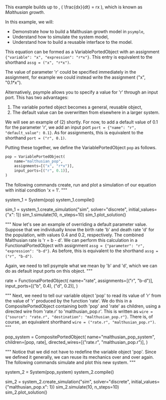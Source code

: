 # 

This example builds up to , \( \frac{dx}{dt} = rx \), which is known as *Malthusian growth*.

In this example, we will:

- Demonstrate how to build a Malthusian growth model in `psymple`,
- Understand how to simulate the system model,
- Understand how to build a reusable interface to the model.



This equation can be formed as a VariablePortedObject with an assignment `{"variable": "x", "expression": "r*x"}`. This entry is equivalent to the shorthand `assg = ("x", "r*x")`.

The value of parameter 'r' could be specified immediately in the assignment, for example we could instead write the assignment ("x", "0.1*x"). 

Alternatively, psymple allows you to specify a value for 'r' through an input port. This
has two advantages:

1. The variable ported object becomes a general, reusable object,
2. The default value can be overwritten from elsewhere in a larger system.

We will see an example of (2) shortly. For now, to add a default value of 0.1 for the parameter 'r', we add an input port `port = {"name": "r", "default_value": 0.1}`. As for assignments, this is equivalent to the shorthand `port = ("r", 0.1)`.

Putting these together, we define the VariablePortedObject `pop` as follows.

```py
pop = VariablePortedObject(
    name="malthusian_pop",
    assignments=[("x", "r*x")],
    input_ports=[("r", 0.1)],
)
```


The following commands create, run and plot a simulation of our equation with initial condition
'x = 1'. 
"""

system_1 = System(pop)
system_1.compile()

sim_1 = system_1.create_simulation("sim", solver="discrete", initial_values={"x": 1})
sim_1.simulate(10, n_steps=10)
sim_1.plot_solution()

"""
Now let's see an example of overriding a default parameter value. Suppose that we individually know
the birth rate 'b' and death rate 'd' for the population, with values 0.4 and 0.2, respectively. 
The combined Malthusian rate is 'r = b - d'. We can perform this calculation in a FunctionalPortedObject
with assignment `assg = {"parameter": "r", "expression": "b-d"}`. As before, this is equivalent to the
shorthand `assg = ("r", "b-d")`.

Again, we need to tell psymple what we mean by 'b' and 'd', which we can do as default input ports on
this object.
"""

rate = FunctionalPortedObject(
    name="rate",
    assignments=[("r", "b-d")],
    input_ports=[("b", 0.4), ("d", 0.2)],
)

"""
Next, we need to tell our variable object 'pop' to read its value of 'r' from the value of 'r' produced
by the function 'rate'. We do this in a CompositePortedObject containing both 'pop' and 'rate' as 
children, using a directed wire from 'rate.r' to 'malthusian_pop.r'. This is written as 
`wire = {"source": "rate.r", "destination": "malthusian_pop.r"}`. There is, of course, an equivalent 
shorthand `wire = ("rate.r", "malthusian_pop.r")`. 
"""

pop_system = CompositePortedObject(
    name="malthusian_pop_system",
    children=[pop, rate],
    directed_wires=[("rate.r", "malthusian_pop.r")],
)

"""
Notice that we did not have to redefine the variable object 'pop'. Since we defined it generally,
we can reuse its mechanics over and over again. The following commands simulate and plot this
new system.
"""

system_2 = System(pop_system)
system_2.compile()

sim_2 = system_2.create_simulation("sim", solver="discrete", initial_values={"malthusian_pop.x": 1})
sim_2.simulate(10, n_steps=10)
sim_2.plot_solution()